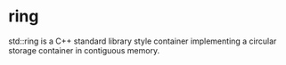 # ring
std::ring is a C++ standard library style container implementing a circular storage container in contiguous memory.
